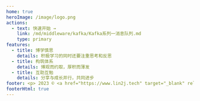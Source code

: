 ```yaml
---
home: true
heroImage: /image/logo.png
actions:
  - text: 快速开始 →
    link: /md/middleware/kafka/Kafka系列一消息队列.md
    type: primary
features:
  - title: 博学慎思
    details: 积极学习的同时还要注重思考和反思
  - title: 构筑体系
    details: 博观而约取，厚积而薄发
  - title: 互助互勉
    details: 分享与成长并行，共同进步
footer: <p> 2023 © <a href="https://www.lin2j.tech" target="_blank" rel="noopener noreferrer">Lin2J</a> - <a class="icp" href="https://beian.miit.gov.cn" target="_blank" rel="noopener noreferrer nofollow">粤ICP备2021002776号</a> </p>
footerHtml: true
---
```


